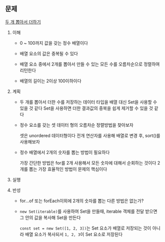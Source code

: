 ## 문제

[두 개 뽑아서 더하기](https://programmers.co.kr/learn/courses/30/lessons/68644)

1. 이해
    - 0 ~ 100까지 값을 갖는 정수 배열이다

    - 배열 요소의 값은 중복될 수 있다

    - 배열 요소 중에서 2개를 뽑아서 만들 수 있는 모든 수를 오름차순으로 정렬하여 리턴한다

    - 배열의 길이는 2이상 100이하이다

2. 계획
    - 두 개를 뽑아서 더한 수를 저장하는 데이터 타입을 배열 대신 Set을 사용할 수 있을 것 같다
      Set을 사용하면 더한 결과값의 중복을 쉽게 제거할 수 있을 것 같다

    - 정수 요소를 갖는 셋 데이터 형의 오름차순 정렬방법을 찾아보자

      셋은 unordered 데이터형이다
      전개 연산자를 사용해 배열로 변경 후, sort()를 사용해보자

    - 정수 배열에서 2개의 숫자를 뽑는 방법이 필요하다

      가장 간단한 방법은 for를 2개 사용해서 모든 숫자에 대해서 순회하는 것이다
      2개를 뽑는 가장 효율적인 방법이 문제의 핵심이다

3. 실행

4. 반성
    - for...of 또는 forEach이외에 2개의 숫자를 뽑는 다른 방법은 없는가?

    - `new Set(iterable)`를 사용하여 Set을 만들때, iterable 객체를 전달 받으면
       그 안의 값을 복사해 Set을 만든다

       `const set = new Set([1, 2, 3])`는 Set 요소가 배열로 저장되는 것이 아니라
       배열 요소가 복사되서 `1, 2, 3`이 Set 요소로 저장된다
